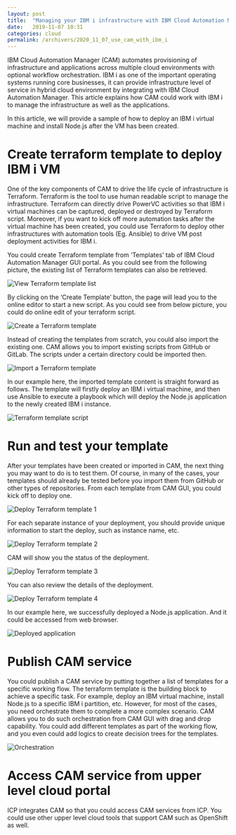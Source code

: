 ```yaml
---
layout: post
title:  "Managing your IBM i infrastructure with IBM Cloud Automation Manager"
date:   2019-11-07 10:31
categories: cloud
permalink: /archivers/2020_11_07_use_cam_with_ibm_i
---
```

IBM Cloud Automation Manager (CAM) automates provisioning of infrastructure and applications across multiple cloud environments with optional workflow orchestration. IBM i as one of the important operating systems running core businesses, it can provide infrastructure level of service in hybrid cloud environment by integrating with IBM Cloud Automation Manager. This article explains how CAM could work with IBM i to manage the infrastructure as well as the applications. 

In this article, we will provide a sample of how to deploy an IBM i virtual machine and install Node.js after the VM has been created. 

# Create terraform template to deploy IBM i VM
One of the key components of CAM to drive the life cycle of infrastructure is Terraform. Terraform is the tool to use human readable script to manage the infrastructure. Terraform can directly drive PowerVC activities so that IBM i virtual machines can be captured, deployed or destroyed by Terraform script. Moreover, if you want to kick off more automation tasks after the virtual machine has been created, you could use Terraform to deploy other infrastructures with automation tools (Eg. Ansible) to drive VM post deployment activities for IBM i.

You could create Terraform template from ‘Templates’ tab of IBM Cloud Automation Manager GUI portal. As you could see from the following picture, the existing list of Terraform templates can also be retrieved. 

![View Terraform template list](../resources/pic/20191107/pic1.png)

By clicking on the ‘Create Template’ button, the page will lead you to the online editor to start a new script. As you could see from below picture, you could do online edit of your terraform script. 

![Create a Terraform template](../resources/pic/20191107/pic2.png)

Instead of creating the templates from scratch, you could also import the existing one. CAM allows you to import existing scripts from GitHub or GitLab. The scripts under a certain directory could be imported then. 

![Import a Terraform template](../resources/pic/20191107/pic3.png)

In our example here, the imported template content is straight forward as follows. The template will firstly deploy an IBM i virtual machine, and then use Ansible to execute a playbook which will deploy the Node.js application to the newly created IBM i instance.

![Terraform template script](../resources/pic/20191107/pic4.png)

# Run and test your template

After your templates have been created or imported in CAM, the next thing you may want to do is to test them. Of course, in many of the cases, your templates should already be tested before you import them from GitHub or other types of repositories. From each template from CAM GUI, you could kick off to deploy one.

![Deploy Terraform template 1](../resources/pic/20191107/pic5.png)

For each separate instance of your deployment, you should provide unique information to start the deploy, such as instance name, etc. 

![Deploy Terraform template 2](../resources/pic/20191107/pic6.png)

CAM will show you the status of the deployment. 

![Deploy Terraform template 3](../resources/pic/20191107/pic7.png)

You can also review the details of the deployment. 

![Deploy Terraform template 4](../resources/pic/20191107/pic8.png)

In our example here, we successfully deployed a Node.js application. And it could be accessed from web browser. 

![Deployed application](../resources/pic/20191107/pic9.png)

# Publish CAM service 
You could publish a CAM service by putting together a list of templates for a specific working flow. The terraform template is the building block to achieve a specific task. For example, deploy an IBM virtual machine, install Node.js to a specific IBM i partition, etc. However, for most of the cases, you need orchestrate them to complete a more complex scenario. CAM allows you to do such orchestration from CAM GUI with drag and drop capability. You could add different templates as part of the working flow, and you even could add logics to create decision trees for the templates. 

![Orchestration](../resources/pic/20191107/pic10.png)

# Access CAM service from upper level cloud portal
ICP integrates CAM so that you could access CAM services from ICP. You could use other upper level cloud tools that support CAM such as OpenShift as well.